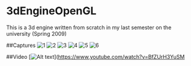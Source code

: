 # 3dEngineOpenGL

This is a 3d engine written from scratch in my last semester on the university (Spring 2009) 

##Captures
![1](https://raw.githubusercontent.com/alexkid77/3dEngineOpenGL/master/screenshots/1.png)
![2](https://raw.githubusercontent.com/alexkid77/3dEngineOpenGL/master/screenshots/2.png)
![3](https://raw.githubusercontent.com/alexkid77/3dEngineOpenGL/master/screenshots/3.png)
![4](https://raw.githubusercontent.com/alexkid77/3dEngineOpenGL/master/screenshots/4.png)
![5](https://raw.githubusercontent.com/alexkid77/3dEngineOpenGL/master/screenshots/5.png)
![6](https://raw.githubusercontent.com/alexkid77/3dEngineOpenGL/master/screenshots/6.png)

##Video
[![Alt text](https://img.youtube.com/vi/BfZUrH3YuSM/0.jpg)](https://www.youtube.com/watch?v=BfZUrH3YuSM
